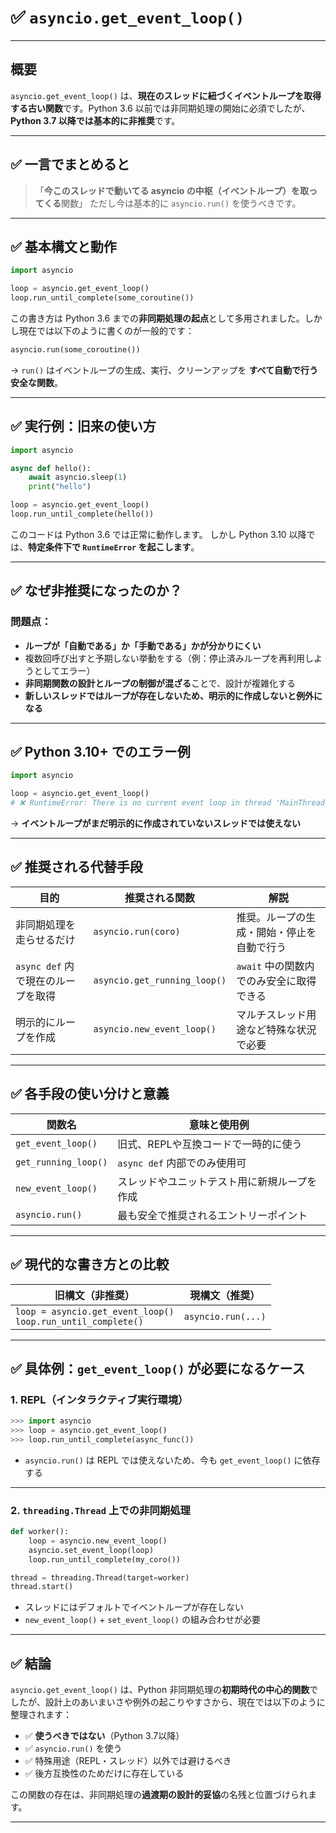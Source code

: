 
# ✅ `asyncio.get_event_loop()` 
---

## 概要

`asyncio.get_event_loop()` は、**現在のスレッドに紐づくイベントループを取得する古い関数**です。Python 3.6 以前では非同期処理の開始に必須でしたが、**Python 3.7 以降では基本的に非推奨**です。

---

## ✅ 一言でまとめると

> 「**今このスレッドで動いてる asyncio の中枢（イベントループ）を取ってくる**関数」
> ただし今は基本的に `asyncio.run()` を使うべきです。

---

## ✅ 基本構文と動作

```python
import asyncio

loop = asyncio.get_event_loop()
loop.run_until_complete(some_coroutine())
```

この書き方は Python 3.6 までの**非同期処理の起点**として多用されました。しかし現在では以下のように書くのが一般的です：

```python
asyncio.run(some_coroutine())
```

→ `run()` はイベントループの生成、実行、クリーンアップを **すべて自動で行う安全な関数**。

---

## ✅ 実行例：旧来の使い方

```python
import asyncio

async def hello():
    await asyncio.sleep(1)
    print("hello")

loop = asyncio.get_event_loop()
loop.run_until_complete(hello())
```

このコードは Python 3.6 では正常に動作します。
しかし Python 3.10 以降では、**特定条件下で `RuntimeError` を起こします**。

---

## ✅ なぜ非推奨になったのか？

### 問題点：

* **ループが「自動である」か「手動である」かが分かりにくい**
* 複数回呼び出すと予期しない挙動をする（例：停止済みループを再利用しようとしてエラー）
* **非同期関数の設計とループの制御が混ざる**ことで、設計が複雑化する
* **新しいスレッドではループが存在しないため、明示的に作成しないと例外になる**

---

## ✅ Python 3.10+ でのエラー例

```python
import asyncio

loop = asyncio.get_event_loop()
# ❌ RuntimeError: There is no current event loop in thread 'MainThread'.
```

→ **イベントループがまだ明示的に作成されていないスレッドでは使えない**

---

## ✅ 推奨される代替手段

| 目的                      | 推奨される関数                      | 解説                       |
| ----------------------- | ---------------------------- | ------------------------ |
| 非同期処理を走らせるだけ            | `asyncio.run(coro)`          | 推奨。ループの生成・開始・停止を自動で行う    |
| `async def` 内で現在のループを取得 | `asyncio.get_running_loop()` | `await` 中の関数内でのみ安全に取得できる |
| 明示的にループを作成              | `asyncio.new_event_loop()`   | マルチスレッド用途など特殊な状況で必要      |

---

## ✅ 各手段の使い分けと意義

| 関数名                  | 意味と使用例                 |
| -------------------- | ---------------------- |
| `get_event_loop()`   | 旧式、REPLや互換コードで一時的に使う   |
| `get_running_loop()` | `async def` 内部でのみ使用可   |
| `new_event_loop()`   | スレッドやユニットテスト用に新規ループを作成 |
| `asyncio.run()`      | 最も安全で推奨されるエントリーポイント    |

---

## ✅ 現代的な書き方との比較

| 旧構文（非推奨）                                                         | 現構文（推奨）            |
| ---------------------------------------------------------------- | ------------------ |
| `loop = asyncio.get_event_loop()`<br>`loop.run_until_complete()` | `asyncio.run(...)` |

---

## ✅ 具体例：`get_event_loop()` が必要になるケース

### 1. REPL（インタラクティブ実行環境）

```python
>>> import asyncio
>>> loop = asyncio.get_event_loop()
>>> loop.run_until_complete(async_func())
```

* `asyncio.run()` は REPL では使えないため、今も `get_event_loop()` に依存する

---

### 2. `threading.Thread` 上での非同期処理

```python
def worker():
    loop = asyncio.new_event_loop()
    asyncio.set_event_loop(loop)
    loop.run_until_complete(my_coro())

thread = threading.Thread(target=worker)
thread.start()
```

* スレッドにはデフォルトでイベントループが存在しない
* `new_event_loop()` + `set_event_loop()` の組み合わせが必要

---

## ✅ 結論

`asyncio.get_event_loop()` は、Python 非同期処理の**初期時代の中心的関数**でしたが、設計上のあいまいさや例外の起こりやすさから、現在では以下のように整理されます：

* ✅ **使うべきではない**（Python 3.7以降）
* ✅ `asyncio.run()` を使う
* ✅ 特殊用途（REPL・スレッド）以外では避けるべき
* ✅ 後方互換性のためだけに存在している

この関数の存在は、非同期処理の**過渡期の設計的妥協**の名残と位置づけられます。

---

